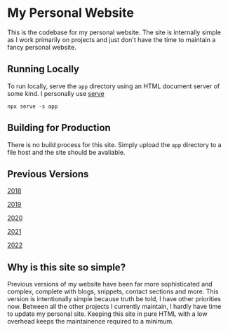 # My Personal Website

This is the codebase for my personal website. The site is internally simple as I work primarily on projects and just don't have the time to maintain a fancy personal website.

## Running Locally

To run locally, serve the `app` directory using an HTML document server of some kind. I personally use [serve](https://www.npmjs.com/package/serve)

```shell
npx serve -s app
```

## Building for Production

There is no build process for this site. Simply upload the `app` directory to a file host and the site should be avaliable.

## Previous Versions

[2018](https://github.com/sgolovine/www-2018)

[2019](https://github.com/sgolovine/www-2019)

[2020](https://github.com/sgolovine/www-2020)

[2021](https://github.com/sgolovine/www-2021)

[2022](https://github.com/sgolovine/www-2022)

## Why is this site so simple?

Previous versions of my website have been far more sophisticated and complex, complete with blogs, snippets, contact sections and more. This version is intentionally simple because truth be told, I have other priorities now. Between all the other projects I currently maintain, I hardly have time to update my personal site. Keeping this site in pure HTML with a low overhead keeps the maintainence required to a minimum.
